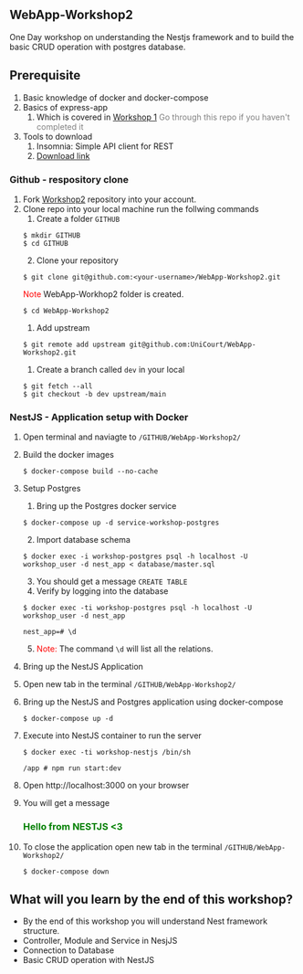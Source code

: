 ## WebApp-Workshop2

One Day workshop on understanding the Nestjs framework and to build the basic CRUD operation with postgres database.

## Prerequisite
1. Basic knowledge of docker and docker-compose
2. Basics of express-app
   1. Which is covered in [Workshop 1](https://github.com/UniCourt/WebApp-Workshop1) <span style="color:gray">Go through this repo if you haven't completed it</span>
3. Tools to download
   1. Insomnia: Simple API client for REST
   2. [Download link](https://insomnia.rest/download)
   
### Github - respository clone
1. Fork [Workshop2](https://github.com/UniCourt/WebApp-Workshop2) repository into your account.
2. Clone repo into your local machine run the follwing commands
   1. Create a folder `GITHUB` 
   ```
   $ mkdir GITHUB
   $ cd GITHUB
   ```
   2. Clone your repository 
   ```
   $ git clone git@github.com:<your-username>/WebApp-Workshop2.git
   ```
   <span style="color:red">Note</span> WebApp-Workhop2 folder is created. 
   ```
   $ cd WebApp-Workshop2
   ```
   1. Add upstream
   ```
   $ git remote add upstream git@github.com:UniCourt/WebApp-Workshop2.git
   ```
   1. Create a branch called `dev` in your local
   ```
   $ git fetch --all
   $ git checkout -b dev upstream/main
   ```

### NestJS - Application setup with Docker
1. Open terminal and naviagte to `/GITHUB/WebApp-Workshop2/`
2. Build the docker images
   ```
   $ docker-compose build --no-cache
   ```
3. Setup Postgres
   1. Bring up the Postgres docker service
   ```
   $ docker-compose up -d service-workshop-postgres
   ```
   2. Import database schema
   ```
   $ docker exec -i workshop-postgres psql -h localhost -U workshop_user -d nest_app < database/master.sql
   ```
   3. You should get a message `CREATE TABLE`
   4. Verify by logging into the database
   ```
   $ docker exec -ti workshop-postgres psql -h localhost -U workshop_user -d nest_app

   nest_app=# \d
   ```
   5. <span style="color:red">Note: </span> The command `\d` will list all the relations.
4. Bring up the NestJS Application
5. Open new tab in the terminal `/GITHUB/WebApp-Workshop2/`
6. Bring up the NestJS and Postgres application using docker-compose
   ```
   $ docker-compose up -d
   ```
7. Execute into NestJS container to run the server
   ```
   $ docker exec -ti workshop-nestjs /bin/sh

   /app # npm run start:dev
   ```
8. Open http://localhost:3000 on your browser
9. You will get a message
   <h3><span style="color:green;">Hello from NESTJS <3</h3>

10. To close the application open new tab in the terminal `/GITHUB/WebApp-Workshop2/`
    ```
    $ docker-compose down
    ```

## What will you learn by the end of this workshop?
- By the end of this workshop you will understand Nest framework structure.
- Controller, Module and Service in NesjJS
- Connection to Database
- Basic CRUD operation with NestJS
